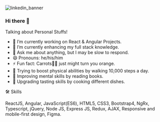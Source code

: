 ![linkedin_banner](https://user-images.githubusercontent.com/97899907/163693250-4f1fc2c9-f9dd-4951-88e6-255f7ee8e6d4.png)

### Hi there 👋

Talking about Personal Stuffs!

- 🔭 I’m currently working on React & Angular Projects.
- 🌱 I’m currently enhancing my full stack knowledge.
- 💬 Ask me about anything, but I may be slow to respond.
- 😄 Pronouns: he/his/him
- ⚡ Fun fact: Carrots🥕🥕 just might turn you orange.
- 🏃 Trying to boost physical abilities by walking 10,000 steps a day.
- 📗 Improving mental skills by reading books. 
- 🍕 Upgrading tasting skills by cooking different dishes. 

🛠 Skills

ReactJS, Angular, JavaScript(ES6), HTML5, CSS3, Bootstrap4, NgRx, Typescript, jQuery, Node JS, Express JS, Redux, AJAX, Responsive and mobile-first design, Figma.

